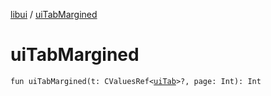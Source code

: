 [libui](README.md) / [uiTabMargined](ui-tab-margined.md)

# uiTabMargined

`fun uiTabMargined(t: CValuesRef<`[`uiTab`](ui-tab.md)`>?, page: Int): Int`